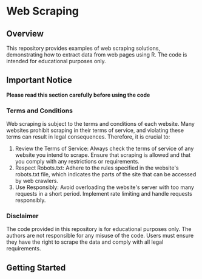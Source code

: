 # Web Scraping
## Overview
This repository provides examples of web scraping solutions, demonstrating how to extract data from web pages using R. The code is intended for educational purposes only.

## Important Notice
**Please read this section carefully before using the code**

### Terms and Conditions
Web scraping is subject to the terms and conditions of each website. Many websites prohibit scraping in their terms of service, and violating these terms can result in legal consequences. Therefore, it is crucial to:

1. Review the Terms of Service: Always check the terms of service of any website you intend to scrape. Ensure that scraping is allowed and that you comply with any restrictions or requirements.
2. Respect Robots.txt: Adhere to the rules specified in the website's robots.txt file, which indicates the parts of the site that can be accessed by web crawlers.
3. Use Responsibly: Avoid overloading the website's server with too many requests in a short period. Implement rate limiting and handle requests responsibly.
### Disclaimer
The code provided in this repository is for educational purposes only. The authors are not responsible for any misuse of the code. Users must ensure they have the right to scrape the data and comply with all legal requirements.

## Getting Started
